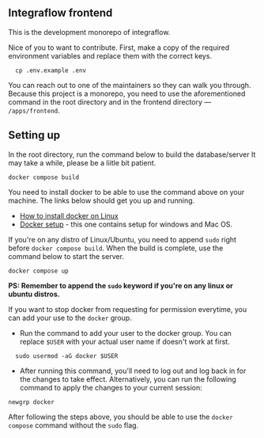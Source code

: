 ## Integraflow frontend

This is the development monorepo of integraflow.

Nice of you to want to contribute. First, make a copy of the required environment variables and replace them with the correct keys.

```shell
  cp .env.example .env
```

You can reach out to one of the maintainers so they can walk you through. Because this project is a monorepo, you need to use the aforementioned command in the root directory and in the frontend directory &mdash; `/apps/frontend`.

## Setting up

In the root directory, run the command below to build the database/server It may take a while, please be a liitle bit patient.

```shell
docker compose build
```

You need to install docker to be able to use the command above on your machine. The links below should get you up and running.

-   [How to install docker on Linux](https://gcore.com/learning/how-to-install-docker-ubuntu/)
-   [Docker setup](https://github.com/triggerdotdev/trigger.dev/blob/main/DOCKER_INSTALLATION.md) - this one contains setup for windows and Mac OS.

If you're on any distro of Linux/Ubuntu, you need to append `sudo` right before `docker compose build`. When the build is complete, use the command below to start the server.

```shell
docker compose up
```

**PS: Remember to append the `sudo` keyword if you're on any linux or ubuntu distros.**

If you want to stop docker from requesting for permission everytime, you can add your use to the `docker` group.

-   Run the command to add your user to the docker group. You can replace `$USER` with your actual user name if doesn't work at first.

```shell
  sudo usermod -aG docker $USER
```

-   After running this command, you'll need to log out and log back in for the changes to take effect. Alternatively, you can run the following command to apply the changes to your current session:

```shell
newgrp docker
```

After following the steps above, you should be able to use the `docker compose` command without the `sudo` flag.
